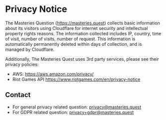# Privacy Notice

The Masteries Question (https://masteries.quest) collects basic information about its visitors using Cloudflare for internet security and intellectual property rights reasons. The information collected includes IP, country, time of visit, number of visits, number of request. This information is automatically permanently deleted within days of collection, and is managed by Cloudflare.

Additionally, The Masteries Quest uses 3rd party services, please see their privacy policies:
- AWS: https://aws.amazon.com/privacy/
- Riot Games API https://www.riotgames.com/en/privacy-notice

## Contact
- For general privacy related question: privacy@masteries.quest
- For GDPR related question: privacy+gdpr@masteries.quest
